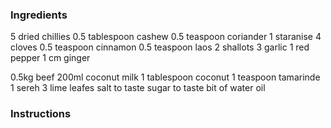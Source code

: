 ### Ingredients
5 dried chillies
0.5 tablespoon cashew
0.5 teaspoon coriander
1 staranise
4 cloves
0.5 teaspoon cinnamon
0.5 teaspoon laos
2 shallots
3 garlic
1 red pepper
1 cm ginger

0.5kg beef
200ml coconut milk
1 tablespoon coconut
1 teaspoon tamarinde
1 sereh
3 lime leafes
salt to taste
sugar to taste
bit of water
oil

### Instructions
